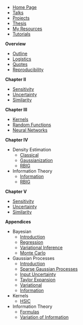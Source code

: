 
* [Home Page](README.md)
* [Talks](talks/README.md)
* [Projects](projects/README.md)
* [Thesis](thesis/README.md)
* [My Resources](resources/README.md)
* [Tutorials](tutorials/README.md)

**Overview**
* [Outline](thesis/README.md)
* [Logistics](thesis/logistics.md)
* [Quotes](thesis/quotes.md)
* [Reproducibility](thesis/reproducibility.md)

**Chapter II**
* [Sensitivity](thesis/chapters/2_key_ideas/3_sensitivity.md)
* [Uncertainty](thesis/chapters/2_key_ideas/1_uncertainty.md)
* [Similarity](thesis/chapters/2_key_ideas/2_similarity.md)

**Chapter III**
* [Kernels](thesis/chapters/3_data_representation/kernels.md)
* [Random Functions](thesis/chapters/3_data_representation/random_kernels.md)
* [Neural Networks](thesis/chapters/3_data_representation/neural_nets.md)

**Chapter IV**
* Density Estimation
  * [Classical](thesis/chapters/4_information/density/classical.md)
  * [Gaussianization](thesis/chapters/4_information/density/gaussianization.md)
  * [RBIG](thesis/chapters/4_information/density/rbig.md)
* Information Theory
  * [Information](thesis/chapters/4_information/information/1_information.md)
  * [RBIG](thesis/chapters/4_information/information/2_rbig.md)

**Chapter V**
* [Sensitivity](thesis/chapters/5_applications/sensitivity.md)
* [Uncertainty](thesis/chapters/5_applications/uncertainty.md)
* [Similarity](thesis/chapters/5_applications/similarity.md)

**Appendices**
* Bayesian
  * [Introduction](thesis/appendix/concepts/bayesian/intro.md)
  * [Regression](thesis/appendix/concepts/bayesian/regression.md)
  * [Variational Inference](thesis/appendix/concepts/bayesian/variational_inference.md)
  * [Monte Carlo](thesis/appendix/concepts/bayesian/monte_carlo.md)
* Gaussian Processes
  * [Introduction](thesis/appendix/gps/1_introduction.md)
  * [Sparse Gaussian Processes](thesis/appendix/gps/2_sparse_gps.md)
  * [Input Uncertainty](thesis/appendix/gps/3_input_error.md)
  * [Taylor Expansion](thesis/appendix/gps/3_taylor_expansion.md)
  * [Variational](thesis/appendix/gps/4_variational.md)
  * [Information](thesis/appendix/gps/gps_and_it.md)
* Kernels
   * [HSIC](thesis/appendix/kernels/hsic.md)
* Information Theory
  * [Formulas](thesis/appendix/information/it_formulas.md)
  * [Variation of Information](thesis/appendix/information/variation.md)